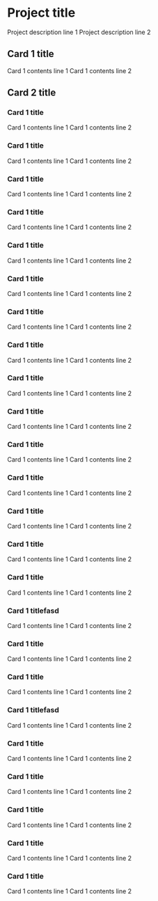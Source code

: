 # Project title

Project description line 1
Project description line 2

## Card 1 title

Card 1 contents line 1
Card 1 contents line 2

## Card 2 title

### Card 1 title

Card 1 contents line 1
Card 1 contents line 2
### Card 1 title

Card 1 contents line 1
Card 1 contents line 2
### Card 1 title

Card 1 contents line 1
Card 1 contents line 2
### Card 1 title

Card 1 contents line 1
Card 1 contents line 2
### Card 1 title

Card 1 contents line 1
Card 1 contents line 2
### Card 1 title

Card 1 contents line 1
Card 1 contents line 2
### Card 1 title

Card 1 contents line 1
Card 1 contents line 2
### Card 1 title

Card 1 contents line 1
Card 1 contents line 2
### Card 1 title

Card 1 contents line 1
Card 1 contents line 2
### Card 1 title

Card 1 contents line 1
Card 1 contents line 2
### Card 1 title

Card 1 contents line 1
Card 1 contents line 2
### Card 1 title

Card 1 contents line 1
Card 1 contents line 2
### Card 1 title

Card 1 contents line 1
Card 1 contents line 2
### Card 1 title

Card 1 contents line 1
Card 1 contents line 2
### Card 1 title

Card 1 contents line 1
Card 1 contents line 2
### Card 1 titlefasd
Card 1 contents line 1
Card 1 contents line 2
### Card 1 title

Card 1 contents line 1
Card 1 contents line 2
### Card 1 title

Card 1 contents line 1
Card 1 contents line 2
### Card 1 titlefasd
Card 1 contents line 1
Card 1 contents line 2
### Card 1 title

Card 1 contents line 1
Card 1 contents line 2
### Card 1 title

Card 1 contents line 1
Card 1 contents line 2
### Card 1 title

Card 1 contents line 1
Card 1 contents line 2
### Card 1 title

Card 1 contents line 1
Card 1 contents line 2
### Card 1 title

Card 1 contents line 1
Card 1 contents line 2

